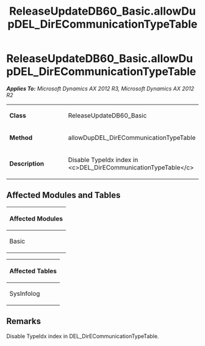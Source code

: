 ﻿---
title: ReleaseUpdateDB60_Basic.allowDupDEL_DirECommunicationTypeTable
TOCTitle: ReleaseUpdateDB60_Basic.allowDupDEL_DirECommunicationTypeTable
ms:assetid: e4b4c738-f017-1648-9100-196c357e38c4
ms:mtpsurl: https://msdn.microsoft.com/en-us/library/JJ719766(v=AX.60)
ms:contentKeyID: 49711840
ms.date: 05/18/2015
mtps_version: v=AX.60
---

# ReleaseUpdateDB60\_Basic.allowDupDEL\_DirECommunicationTypeTable 


_**Applies To:** Microsoft Dynamics AX 2012 R3, Microsoft Dynamics AX 2012 R2_

<table>
<colgroup>
<col style="width: 50%" />
<col style="width: 50%" />
</colgroup>
<tbody>
<tr class="odd">
<td><p><strong>Class</strong></p></td>
<td><p>ReleaseUpdateDB60_Basic</p></td>
</tr>
<tr class="even">
<td><p><strong>Method</strong></p></td>
<td><p>allowDupDEL_DirECommunicationTypeTable</p></td>
</tr>
<tr class="odd">
<td><p><strong>Description</strong></p></td>
<td><p>Disable TypeIdx index in &lt;c&gt;DEL_DirECommunicationTypeTable&lt;/c&gt;</p></td>
</tr>
</tbody>
</table>


## Affected Modules and Tables

<table>
<colgroup>
<col style="width: 100%" />
</colgroup>
<thead>
<tr class="header">
<th><p>Affected Modules</p></th>
</tr>
</thead>
<tbody>
<tr class="odd">
<td><p>Basic</p></td>
</tr>
</tbody>
</table>


<table>
<colgroup>
<col style="width: 100%" />
</colgroup>
<thead>
<tr class="header">
<th><p>Affected Tables</p></th>
</tr>
</thead>
<tbody>
<tr class="odd">
<td><p>SysInfolog</p></td>
</tr>
</tbody>
</table>


## Remarks

Disable TypeIdx index in DEL\_DirECommunicationTypeTable.

  


